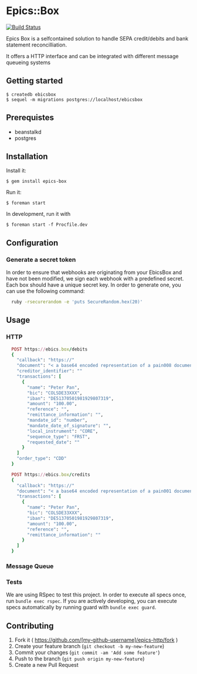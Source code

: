 # Epics::Box

[![Build Status](https://magnum.travis-ci.com/railslove/epics-box.svg?token=AM3M96RpNyP5z4TXrjkp&branch=master)](https://magnum.travis-ci.com/railslove/epics-box)

Epics Box is a selfcontained solution to handle SEPA credit/debits and bank statement
reconcilliation.

It offers a HTTP interface and can be integrated with different message queueing systems

## Getting started

    $ createdb ebicsbox
    $ sequel -m migrations postgres://localhost/ebicsbox

## Prerequistes

* beanstalkd
* postgres

## Installation

Install it:

    $ gem install epics-box

Run it:

    $ foreman start

In development, run it with

    $ foreman start -f Procfile.dev

## Configuration

### Generate a secret token

In order to ensure that webhooks are originating from your EbicsBox and have not been modified, we
sign each webhook with a predefined secret. Each box should have a unique secret key. In order to
generate one, you can use the following command:

```bash
  ruby -rsecurerandom -e 'puts SecureRandom.hex(20)'
```

## Usage
### HTTP

```ruby
  POST https://ebics.box/debits
  {
    "callback": "https://"
    "document": "< a base64 encoded representation of a pain008 document >"
    "creditor_identifier": ""
    "transactions": [
      {
        "name": "Peter Pan",
        "bic": "COLSDE33XXX",
        "iban": "DE51370501981929807319",
        "amount": "100.00",
        "reference": "",
        "remittance_information": "",
        "mandate_id": "number",
        "mandate_date_of_signature": "",
        "local_instrument": "CORE",
        "sequence_type": "FRST",
        "requested_date": ""
      }
    ]
    "order_type": "CDD"
  }
```


```ruby
  POST https://ebics.box/credits
  {
    "callback": "https://"
    "document": "< a base64 encoded representation of a pain001 document >"
    "transactions": [
      {
        "name": "Peter Pan",
        "bic": "COLSDE33XXX",
        "iban": "DE51370501981929807319",
        "amount": "100.00",
        "reference": "",
        "remittance_information": ""
      }
    ]
  }
```
### Message Queue


### Tests

We are using RSpec to test this project. In order to execute all specs once, run ```bundle exec rspec```.
If you are actively developing, you can execute specs automatically by running guard with ```bundle exec guard```.


## Contributing

1. Fork it ( https://github.com/[my-github-username]/epics-http/fork )
2. Create your feature branch (`git checkout -b my-new-feature`)
3. Commit your changes (`git commit -am 'Add some feature'`)
4. Push to the branch (`git push origin my-new-feature`)
5. Create a new Pull Request
